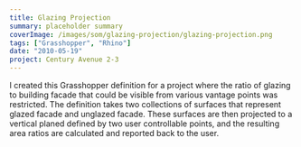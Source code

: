 ```yaml
---
title: Glazing Projection
summary: placeholder summary
coverImage: /images/som/glazing-projection/glazing-projection.png
tags: ["Grasshopper", "Rhino"]
date: "2010-05-19"
project: Century Avenue 2-3
---
```


I created this Grasshopper definition for a project where the ratio of glazing to building facade that could be visible from various vantage points was restricted. The definition takes two collections of surfaces that represent glazed facade and unglazed facade. These surfaces are then projected to a vertical planed defined by two user controllable points, and the resulting area ratios are calculated and reported back to the user.
